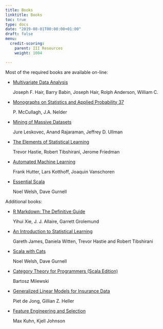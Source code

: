 ```yaml
---
title: Books
linktitle: Books
toc: true
type: docs
date: "2019-08-01T00:00:00+01:00"
draft: false
menu:
  credit-scoring:
    parent: III Resources
    weight: 1004

---
```


Most of the required books are available on-line:

* [Multivariate Data Analysis]
    
    Joseph F. Hair, Barry Babin, Joseph Hair, Rolph Anderson, William C.
    
* [Monographs on Statistics and Applied Probability 37] 
    
    P. McCullagh, J.A. Nelder
    
* [Mining of Massive Datasets]
    
    Jure Leskovec, Anand Rajaraman, Jeffrey D. Ullman
    
* [The Elements of Statistical Learning]

    Trevor Hastie, Robert Tibshirani, Jerome Friedman
    
* [Automated Machine Learning] 

    Frank Hutter, Lars Kotthoff, Joaquin Vanschoren
    
* [Essential Scala] 
    
    Noel Welsh, Dave Gurnell

Additional books: 

* [R Markdown: The Definitive Guide] 

    Yihui Xie, J. J. Allaire, Garrett Grolemund
    
* [An Introduction to Statistical Learning] 

    Gareth James, Daniela Witten, Trevor Hastie and Robert Tibshirani
    
* [Scala with Cats] 

    Noel Welsh, Dave Gurnell
    
* [Category Theory for Programmers (Scala Edition)] 

    Bartosz Milewski
    
* [Generalized Linear Models for Insurance Data] 

    Piet de Jong, Gillian Z. Heller
    
* [Feature Engineering and Selection] 

    Max Kuhn, Kjell Johnson

[R Markdown: The Definitive Guide]: https://bookdown.org/yihui/rmarkdown/
[Multivariate Data Analysis]: https://is.muni.cz/el/1423/podzim2017/PSY028/um/_Hair_-_Multivariate_data_analysis_7th_revised.pdf
[An Introduction to Statistical Learning]: http://faculty.marshall.usc.edu/gareth-james/ISL/
[The Elements of Statistical Learning]: https://web.stanford.edu/~hastie/ElemStatLearn/
[Essential Scala]: https://underscore.io/books/essential-scala/
[Scala with Cats]: https://underscore.io/books/scala-with-cats/
[Category Theory for Programmers (Scala Edition)]: https://github.com/hmemcpy/milewski-ctfp-pdf/releases
[Mining of Massive Datasets]: http://infolab.stanford.edu/~ullman/mmds/book.pdf
[Generalized Linear Models for Insurance Data]: https://feb.kuleuven.be/public/u0017833/boek.pdf
[Monographs on Statistics and Applied Probability 37]: http://www.utstat.toronto.edu/~brunner/oldclass/2201s11/readings/glmbook.pdf
[Feature Engineering and Selection]: http://www.feat.engineering/
[Automated Machine Learning]: https://www.automl.org/wp-content/uploads/2019/05/AutoML_Book.pdf
